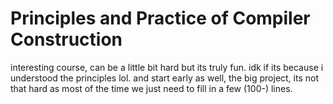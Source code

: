 # Principles and Practice of Compiler Construction

interesting course, can be a little bit hard but its truly fun. idk if its because i understood the principles lol. and start early as well, the big project, its not that hard as most of the time we just need to fill in a few (100-) lines.